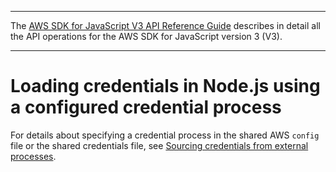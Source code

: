 --------

 The [AWS SDK for JavaScript V3 API Reference Guide](https://docs.aws.amazon.com/AWSJavaScriptSDK/v3/latest/index.html) describes in detail all the API operations for the AWS SDK for JavaScript version 3 \(V3\)\. 

--------

# Loading credentials in Node\.js using a configured credential process<a name="loading-node-credentials-configured-credential-process"></a>

For details about specifying a credential process in the shared AWS `config` file or the shared credentials file, see [Sourcing credentials from external processes](https://docs.aws.amazon.com/cli/latest/topic/config-vars.html#sourcing-credentials-from-external-processes)\.